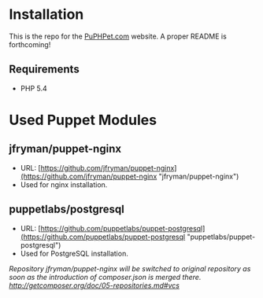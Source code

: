 Installation
===================

This is the repo for the [PuPHPet.com](https://puphpet.com) website. A proper README is forthcoming!

Requirements
------------
* PHP 5.4

Used Puppet Modules
===================

jfryman/puppet-nginx
--------------------
* URL: [https://github.com/jfryman/puppet-nginx](https://github.com/jfryman/puppet-nginx "jfryman/puppet-nginx")
* Used for nginx installation.

puppetlabs/postgresql
---------------------
* URL: [https://github.com/puppetlabs/puppet-postgresql](https://github.com/puppetlabs/puppet-postgresql "puppetlabs/puppet-postgresql")
* Used for PostgreSQL installation.

*Repository jfryman/puppet-nginx will be switched to original repository as soon as
the introduction of composer.json is merged there.
http://getcomposer.org/doc/05-repositories.md#vcs*
